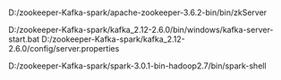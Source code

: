 # 
D:/zookeeper-Kafka-spark/apache-zookeeper-3.6.2-bin/bin/zkServer

D:/zookeeper-Kafka-spark/kafka_2.12-2.6.0/bin/windows/kafka-server-start.bat D:/zookeeper-Kafka-spark/kafka_2.12-2.6.0/config/server.properties

D:/zookeeper-Kafka-spark/spark-3.0.1-bin-hadoop2.7/bin/spark-shell

